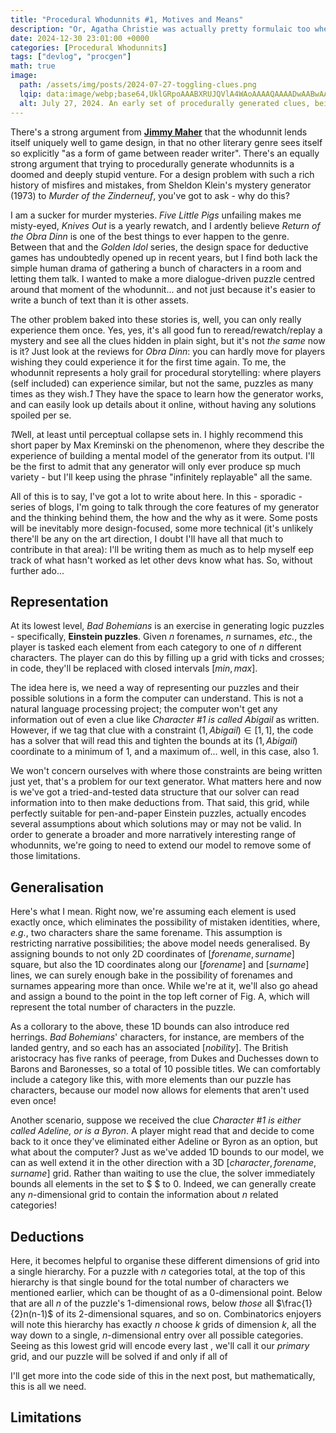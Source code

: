 ```yaml
---
title: "Procedural Whodunnits #1, Motives and Means"
description: "Or, Agatha Christie was actually pretty formulaic too when you think about it."
date: 2024-12-30 23:01:00 +0000
categories: [Procedural Whodunnits]
tags: ["devlog", "procgen"]
math: true
image:
  path: /assets/img/posts/2024-07-27-toggling-clues.png
  lqip: data:image/webp;base64,UklGRpoAAABXRUJQVlA4WAoAAAAQAAAADwAABwAAQUxQSDIAAAARL0AmbZurmr57yyIiqE8oiG0bejIYEQTgqiDA9vqnsUSI6H+oAERp2HZ65qP/VIAWAFZQOCBCAAAA8AEAnQEqEAAIAAVAfCWkAALp8sF8rgRgAP7o9FDvMCkMde9PK7euH5M1m6VWoDXf2FkP3BqV0ZYbO6NA/VFIAAAA
  alt: July 27, 2024. An early set of procedurally generated clues, being used to fill in an Einstein puzzle.
---
```


There's a strong argument from [**Jimmy Maher**](https://www.filfre.net/2013/02/free-fall-part-2-murder-on-the-zinderneuf/) that the whodunnit lends itself uniquely well to game design, in that no other literary genre sees itself so explicitly "as a form of game between reader writer". There's an equally strong argument that trying to procedurally generate whodunnits is a doomed and deeply stupid venture. For a design problem with such a rich history of misfires and mistakes, from Sheldon Klein's mystery generator (1973) to *Murder of the Zinderneuf*, you've got to ask - why do this?

I am a sucker for murder mysteries. *Five Little Pigs* unfailing makes me misty-eyed, *Knives Out* is a yearly rewatch, and I ardently believe *Return of the Obra Dinn* is one of the best things to ever happen to the genre. Between that and the *Golden Idol* series, the design space for deductive games has undoubtedly opened up in recent years, but I find both lack the simple human drama of gathering a bunch of characters in a room and letting them talk. I wanted to make a more dialogue-driven puzzle centred around that moment of the whodunnit... and not just because it's easier to write a bunch of text than it is other assets.

The other problem baked into these stories is, well, you can only really experience them once. Yes, yes, it's all good fun to reread/rewatch/replay a mystery and see all the clues hidden in plain sight, but it's not *the same* now is it? Just look at the reviews for *Obra Dinn*: you can hardly move for players wishing they could experience it for the first time again. To me, the whodunnit represents a holy grail for procedural storytelling: where players (self included) can experience similar, but not the same, puzzles as many times as they wish.*1* They have the space to learn how the generator works, and can easily look up details about it online, without having any solutions spoiled per se.

*1*Well, at least until perceptual collapse sets in. I highly recommend this short paper by Max Kreminski on the phenomenon, where they describe the experience of building a mental model of the generator from its output. I'll be the first to admit that any generator will only ever produce sp much variety - but I'll keep using the phrase "infinitely replayable" all the same.

All of this is to say, I've got a lot to write about here. In this - sporadic - series of blogs, I'm going to talk through the core features of my generator and the thinking behind them, the how and the why as it were. Some posts will be inevitably more design-focused, some more technical (it's unlikely there'll be any on the art direction, I doubt I'll have all that much to contribute in that area): I'll be writing them as much as to help myself eep track of what hasn't worked as let other devs know what has. So, without further ado...

## Representation

At its lowest level, *Bad Bohemians* is an exercise in generating logic puzzles - specifically, **Einstein puzzles**. Given $n$ forenames, $n$ surnames, *etc.*, the player is tasked each element from each category to one of $n$ different characters. The player can do this by filling up a grid with ticks and crosses; in code, they'll be replaced with closed intervals $[min,max]$.

<!-- FIXME: Figure here -->

The idea here is, we need a way of representing our puzzles and their possible solutions in a form the computer can understand. This is not a natural language processing project; the computer won't get any information out of even a clue like *Character #1 is called Abigail* as written. However, if we tag that clue with a constraint $(1, Abigail) \in [1,1]$, the code has a solver that will read this and tighten the bounds at its $(1, Abigail)$ coordinate to a minimum of $1$, and a maximum of... well, in this case, also $1$.

We won't concern ourselves with where those constraints are being written just yet, that's a problem for our text generator. What matters here and now is we've got a tried-and-tested data structure that our solver can read information into to then make deductions from. That said, this grid, while perfectly suitable for pen-and-paper Einstein puzzles, actually encodes several assumptions about which solutions may or may not be valid. In order to generate a broader and more narratively interesting range of whodunnits, we're going to need to extend our model to remove some of those limitations.

## Generalisation

Here's what I mean. Right now, we're assuming each element is used exactly once, which eliminates the possibility of mistaken identities, where, *e.g.*, two characters share the same forename. This assumption is restricting narrative possibilities; the above model needs generalised. By assigning bounds to not only 2D coordinates of $[forename, surname]$ square, but also the 1D coordinates along our $[forename]$ and $[surname]$ lines, we can surely enough bake in the possibility of forenames and surnames appearing more than once. While we're at it, we'll also go ahead and assign a bound to the point in the top left corner of Fig. A, which will represent the total number of characters in the puzzle.

<!-- FIXME: Figure with explanation of characters' uniqueness -->

As a collorary to the above, these 1D bounds can also introduce red herrings. *Bad Bohemians*' characters, for instance, are members of the landed gentry, and so each has an associated $[nobility]$. The British aristocracy has five ranks of peerage, from Dukes and Duchesses down to Barons and Baronesses, so a total of 10 possible titles. We can comfortably include a category like this, with more elements than our puzzle has characters, because our model now allows for elements that aren't used even once!

<!-- FIXME: Write clue in handwriting? -->
Another scenario, suppose we received the clue *Character #1 is either called Adeline, or is a Byron*.
A player might read that and decide to come back to it once they've eliminated either Adeline or Byron as an option, but what about the computer? Just as we've added 1D bounds to our model, we can as well extend it in the other direction with a 3D $[character, forename, surname]$ grid. Rather than waiting to use the clue, the solver immediately bounds all elements in the set to $ $ to 0. Indeed, we can generally create any $n$-dimensional grid to contain the information about $n$ related categories!

## Deductions

Here, it becomes helpful to organise these different dimensions of grid into a single hierarchy. For a puzzle with $n$ categories total, at the top of this hierarchy is that single bound for the total number of characters we mentioned earlier, which can be thought of as a 0-dimensional point. Below that are all $n$ of the puzzle's 1-dimensional rows, below *those* all $\frac{1}{2}n(n-1)$ of its 2-dimensional squares, and so on. Combinatorics enjoyers will note this hierarchy has exactly $n$ choose $k$ grids of dimension $k$, all the way down to a single, $n$-dimensional entry over all possible categories. Seeing as this lowest grid will encode every last , we'll call it our *primary* grid, and our puzzle will be solved if and only if all of 

I'll get more into the code side of this in the next post, but mathematically, this is all we need.

## Limitations
